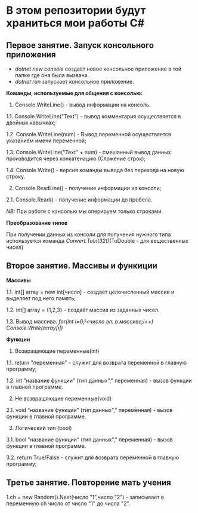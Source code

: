 # В этом репозитории будут храниться мои работы C#

## Первое занятие. Запуск консольного приложения

* *dotnet new console* создаёт новое консольное приложение в той папке где она была вызвана.
* *dotnet run* запускает консольное приложение.

**Команды, используемые для общения с консолью:**

1. Console.WriteLine() - вывод информации на консоль.

1.1. Console.WriteLine("Text") - вывод комментария осуществяется в двойных кавычках; 

1.2. Console.WriteLine(num) - Вывод переменной осуществяется указанием имени переменной;

1.3. Console.WriteLine("Text" + num) - смешанный вывод данных производится через конкатенацию (Сложение строк);

1.4. Console.Write() - версия команды вывода без перехода на новую строку.

2. Console.ReadLine() - получение информации из консоли;

2.1. Console.Read() - получение информации до пробела.

*NB:* При работе с кансолью мы оперируем только строками.

**Преобразование типов**

При получении данных из консоли для получения нужного типа используется команда *Convert.ToInt32()*(ToDouble - для вещественных чисел)

## Второе занятие. Массивы и функиции

**Массивы**

1.1. int[] array = new int[число] - создаёт целочисленный массив и выделяет под него память;

1.2. int[] array = {1,2,3} - создаёт массив из заданных чисел.

1.3. Вывод массива.
*for(int i=0;i<число эл. в массиве;i++)*
*Console.Write(array[i])*

**Функции**

1. Возвращяющие переменные(int)

1.1. return "переменная" - служит для возврата переменной в главную программу;

1.2. int "название функции" (тип данных"," переменная) - вызов функции в главной программе.

2. Не возвращяющие переменные(void)

2.1. void "название функции" (тип данных"," переменная) - вызов функции в главной программе.

3. Логический тип (bool)

3.1. bool "название функции" (тип данных"," переменная) - вызов функции в главной программе.

3.2. return True/False - служит для возврата переменной в главную программу;

## Третье занятие. Повторение мать учения

1.ch = new Random().Next(число "1",число "2") - записывает в переменную ch число от число "1" до числа "2".